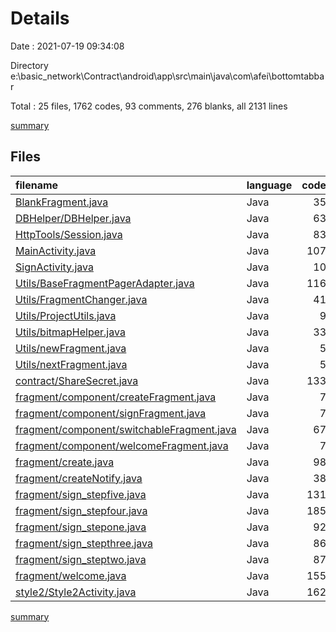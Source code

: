 # Details

Date : 2021-07-19 09:34:08

Directory e:\basic_network\Contract\android\app\src\main\java\com\afei\bottomtabbar

Total : 25 files,  1762 codes, 93 comments, 276 blanks, all 2131 lines

[summary](results.md)

## Files
| filename | language | code | comment | blank | total |
| :--- | :--- | ---: | ---: | ---: | ---: |
| [BlankFragment.java](/BlankFragment.java) | Java | 35 | 15 | 13 | 63 |
| [DBHelper/DBHelper.java](/DBHelper/DBHelper.java) | Java | 63 | 4 | 9 | 76 |
| [HttpTools/Session.java](/HttpTools/Session.java) | Java | 83 | 0 | 16 | 99 |
| [MainActivity.java](/MainActivity.java) | Java | 107 | 0 | 10 | 117 |
| [SignActivity.java](/SignActivity.java) | Java | 10 | 0 | 4 | 14 |
| [Utils/BaseFragmentPagerAdapter.java](/Utils/BaseFragmentPagerAdapter.java) | Java | 116 | 59 | 23 | 198 |
| [Utils/FragmentChanger.java](/Utils/FragmentChanger.java) | Java | 41 | 0 | 7 | 48 |
| [Utils/ProjectUtils.java](/Utils/ProjectUtils.java) | Java | 9 | 0 | 0 | 9 |
| [Utils/bitmapHelper.java](/Utils/bitmapHelper.java) | Java | 33 | 0 | 6 | 39 |
| [Utils/newFragment.java](/Utils/newFragment.java) | Java | 5 | 0 | 3 | 8 |
| [Utils/nextFragment.java](/Utils/nextFragment.java) | Java | 5 | 0 | 2 | 7 |
| [contract/ShareSecret.java](/contract/ShareSecret.java) | Java | 133 | 9 | 29 | 171 |
| [fragment/component/createFragment.java](/fragment/component/createFragment.java) | Java | 7 | 0 | 3 | 10 |
| [fragment/component/signFragment.java](/fragment/component/signFragment.java) | Java | 7 | 0 | 2 | 9 |
| [fragment/component/switchableFragment.java](/fragment/component/switchableFragment.java) | Java | 67 | 0 | 6 | 73 |
| [fragment/component/welcomeFragment.java](/fragment/component/welcomeFragment.java) | Java | 7 | 0 | 2 | 9 |
| [fragment/create.java](/fragment/create.java) | Java | 98 | 0 | 10 | 108 |
| [fragment/createNotify.java](/fragment/createNotify.java) | Java | 38 | 0 | 9 | 47 |
| [fragment/sign_stepfive.java](/fragment/sign_stepfive.java) | Java | 131 | 2 | 21 | 154 |
| [fragment/sign_stepfour.java](/fragment/sign_stepfour.java) | Java | 185 | 0 | 21 | 206 |
| [fragment/sign_stepone.java](/fragment/sign_stepone.java) | Java | 92 | 0 | 10 | 102 |
| [fragment/sign_stepthree.java](/fragment/sign_stepthree.java) | Java | 86 | 0 | 9 | 95 |
| [fragment/sign_steptwo.java](/fragment/sign_steptwo.java) | Java | 87 | 0 | 10 | 97 |
| [fragment/welcome.java](/fragment/welcome.java) | Java | 155 | 0 | 18 | 173 |
| [style2/Style2Activity.java](/style2/Style2Activity.java) | Java | 162 | 4 | 33 | 199 |

[summary](results.md)